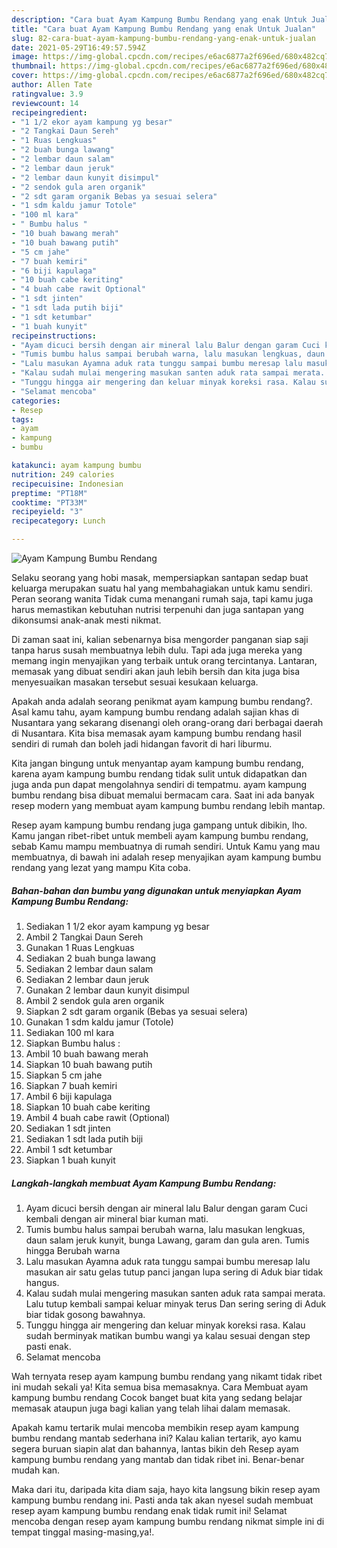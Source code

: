 ```yaml
---
description: "Cara buat Ayam Kampung Bumbu Rendang yang enak Untuk Jualan"
title: "Cara buat Ayam Kampung Bumbu Rendang yang enak Untuk Jualan"
slug: 82-cara-buat-ayam-kampung-bumbu-rendang-yang-enak-untuk-jualan
date: 2021-05-29T16:49:57.594Z
image: https://img-global.cpcdn.com/recipes/e6ac6877a2f696ed/680x482cq70/ayam-kampung-bumbu-rendang-foto-resep-utama.jpg
thumbnail: https://img-global.cpcdn.com/recipes/e6ac6877a2f696ed/680x482cq70/ayam-kampung-bumbu-rendang-foto-resep-utama.jpg
cover: https://img-global.cpcdn.com/recipes/e6ac6877a2f696ed/680x482cq70/ayam-kampung-bumbu-rendang-foto-resep-utama.jpg
author: Allen Tate
ratingvalue: 3.9
reviewcount: 14
recipeingredient:
- "1 1/2 ekor ayam kampung yg besar"
- "2 Tangkai Daun Sereh"
- "1 Ruas Lengkuas"
- "2 buah bunga lawang"
- "2 lembar daun salam"
- "2 lembar daun jeruk"
- "2 lembar daun kunyit disimpul"
- "2 sendok gula aren organik"
- "2 sdt garam organik Bebas ya sesuai selera"
- "1 sdm kaldu jamur Totole"
- "100 ml kara"
- " Bumbu halus "
- "10 buah bawang merah"
- "10 buah bawang putih"
- "5 cm jahe"
- "7 buah kemiri"
- "6 biji kapulaga"
- "10 buah cabe keriting"
- "4 buah cabe rawit Optional"
- "1 sdt jinten"
- "1 sdt lada putih biji"
- "1 sdt ketumbar"
- "1 buah kunyit"
recipeinstructions:
- "Ayam dicuci bersih dengan air mineral lalu Balur dengan garam Cuci kembali dengan air mineral biar kuman mati."
- "Tumis bumbu halus sampai berubah warna, lalu masukan lengkuas, daun salam jeruk kunyit, bunga Lawang, garam dan gula aren. Tumis hingga Berubah warna"
- "Lalu masukan Ayamna aduk rata tunggu sampai bumbu meresap lalu masukan air satu gelas tutup panci jangan lupa sering di Aduk biar tidak hangus."
- "Kalau sudah mulai mengering masukan santen aduk rata sampai merata. Lalu tutup kembali sampai keluar minyak terus Dan sering sering di Aduk biar tidak gosong bawahnya."
- "Tunggu hingga air mengering dan keluar minyak koreksi rasa. Kalau sudah berminyak matikan bumbu wangi ya kalau sesuai dengan step pasti enak."
- "Selamat mencoba"
categories:
- Resep
tags:
- ayam
- kampung
- bumbu

katakunci: ayam kampung bumbu 
nutrition: 249 calories
recipecuisine: Indonesian
preptime: "PT18M"
cooktime: "PT33M"
recipeyield: "3"
recipecategory: Lunch

---
```



![Ayam Kampung Bumbu Rendang](https://img-global.cpcdn.com/recipes/e6ac6877a2f696ed/680x482cq70/ayam-kampung-bumbu-rendang-foto-resep-utama.jpg)

Selaku seorang yang hobi masak, mempersiapkan santapan sedap buat keluarga merupakan suatu hal yang membahagiakan untuk kamu sendiri. Peran seorang  wanita Tidak cuma menangani rumah saja, tapi kamu juga harus memastikan kebutuhan nutrisi terpenuhi dan juga santapan yang dikonsumsi anak-anak mesti nikmat.

Di zaman  saat ini, kalian sebenarnya bisa mengorder panganan siap saji tanpa harus susah membuatnya lebih dulu. Tapi ada juga mereka yang memang ingin menyajikan yang terbaik untuk orang tercintanya. Lantaran, memasak yang dibuat sendiri akan jauh lebih bersih dan kita juga bisa menyesuaikan masakan tersebut sesuai kesukaan keluarga. 



Apakah anda adalah seorang penikmat ayam kampung bumbu rendang?. Asal kamu tahu, ayam kampung bumbu rendang adalah sajian khas di Nusantara yang sekarang disenangi oleh orang-orang dari berbagai daerah di Nusantara. Kita bisa memasak ayam kampung bumbu rendang hasil sendiri di rumah dan boleh jadi hidangan favorit di hari liburmu.

Kita jangan bingung untuk menyantap ayam kampung bumbu rendang, karena ayam kampung bumbu rendang tidak sulit untuk didapatkan dan juga anda pun dapat mengolahnya sendiri di tempatmu. ayam kampung bumbu rendang bisa dibuat memalui bermacam cara. Saat ini ada banyak resep modern yang membuat ayam kampung bumbu rendang lebih mantap.

Resep ayam kampung bumbu rendang juga gampang untuk dibikin, lho. Kamu jangan ribet-ribet untuk membeli ayam kampung bumbu rendang, sebab Kamu mampu membuatnya di rumah sendiri. Untuk Kamu yang mau membuatnya, di bawah ini adalah resep menyajikan ayam kampung bumbu rendang yang lezat yang mampu Kita coba.

<!--inarticleads1-->

##### Bahan-bahan dan bumbu yang digunakan untuk menyiapkan Ayam Kampung Bumbu Rendang:

1. Sediakan 1 1/2 ekor ayam kampung yg besar
1. Ambil 2 Tangkai Daun Sereh
1. Gunakan 1 Ruas Lengkuas
1. Sediakan 2 buah bunga lawang
1. Sediakan 2 lembar daun salam
1. Sediakan 2 lembar daun jeruk
1. Gunakan 2 lembar daun kunyit disimpul
1. Ambil 2 sendok gula aren organik
1. Siapkan 2 sdt garam organik (Bebas ya sesuai selera)
1. Gunakan 1 sdm kaldu jamur (Totole)
1. Sediakan 100 ml kara
1. Siapkan  Bumbu halus :
1. Ambil 10 buah bawang merah
1. Siapkan 10 buah bawang putih
1. Siapkan 5 cm jahe
1. Siapkan 7 buah kemiri
1. Ambil 6 biji kapulaga
1. Siapkan 10 buah cabe keriting
1. Ambil 4 buah cabe rawit (Optional)
1. Sediakan 1 sdt jinten
1. Sediakan 1 sdt lada putih biji
1. Ambil 1 sdt ketumbar
1. Siapkan 1 buah kunyit




<!--inarticleads2-->

##### Langkah-langkah membuat Ayam Kampung Bumbu Rendang:

1. Ayam dicuci bersih dengan air mineral lalu Balur dengan garam Cuci kembali dengan air mineral biar kuman mati.
1. Tumis bumbu halus sampai berubah warna, lalu masukan lengkuas, daun salam jeruk kunyit, bunga Lawang, garam dan gula aren. Tumis hingga Berubah warna
1. Lalu masukan Ayamna aduk rata tunggu sampai bumbu meresap lalu masukan air satu gelas tutup panci jangan lupa sering di Aduk biar tidak hangus.
1. Kalau sudah mulai mengering masukan santen aduk rata sampai merata. Lalu tutup kembali sampai keluar minyak terus Dan sering sering di Aduk biar tidak gosong bawahnya.
1. Tunggu hingga air mengering dan keluar minyak koreksi rasa. Kalau sudah berminyak matikan bumbu wangi ya kalau sesuai dengan step pasti enak.
1. Selamat mencoba




Wah ternyata resep ayam kampung bumbu rendang yang nikamt tidak ribet ini mudah sekali ya! Kita semua bisa memasaknya. Cara Membuat ayam kampung bumbu rendang Cocok banget buat kita yang sedang belajar memasak ataupun juga bagi kalian yang telah lihai dalam memasak.

Apakah kamu tertarik mulai mencoba membikin resep ayam kampung bumbu rendang mantab sederhana ini? Kalau kalian tertarik, ayo kamu segera buruan siapin alat dan bahannya, lantas bikin deh Resep ayam kampung bumbu rendang yang mantab dan tidak ribet ini. Benar-benar mudah kan. 

Maka dari itu, daripada kita diam saja, hayo kita langsung bikin resep ayam kampung bumbu rendang ini. Pasti anda tak akan nyesel sudah membuat resep ayam kampung bumbu rendang enak tidak rumit ini! Selamat mencoba dengan resep ayam kampung bumbu rendang nikmat simple ini di tempat tinggal masing-masing,ya!.

